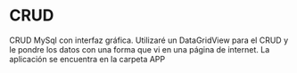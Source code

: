 # CRUD
CRUD MySql con interfaz gráfica.
Utilizaré un DataGridView para el CRUD y le pondre los datos con una forma que vi en una página de internet. 
La aplicación se encuentra en la carpeta APP
